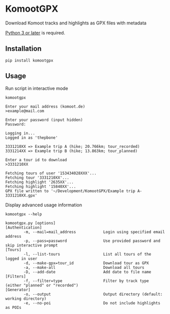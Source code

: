 # KomootGPX
Download Komoot tracks and highlights as GPX files with metadata

[Python 3 or later](https://www.python.org/downloads/) is required.

## Installation

```
pip install komootgpx
```

## Usage

Run script in interactive mode
```
komootgpx
```
```
Enter your mail address (komoot.de)
>example@mail.com

Enter your password (input hidden)
Password:

Logging in...
Logged in as 'thepbone'

3331210XX => Example trip A (hike; 20.766km; tour_recorded)
3331214XX => Example trip B (hike; 13.863km; tour_planned)

Enter a tour id to download
>3331210XX

Fetching tours of user '153434028XXX'...
Fetching tour '3331210XX'...
Fetching highlight '2635XX'...
Fetching highlight '15840XX'...
GPX file written to '~/Development/KomootGPX/Example trip A-3331210XX.gpx'
```

Display advanced usage information
```
komootgpx --help
```
```
komootgpx.py [options]
[Authentication]
        -m, --mail=mail_address            Login using specified email address
        -p, --pass=password                Use provided password and skip interactive prompt
[Tours]
        -l, --list-tours                   List all tours of the logged in user
        -d, --make-gpx=tour_id             Download tour as GPX
        -a, --make-all                     Download all tours
        -D, --add-date                     Add date to file name
[Filters]
        -f, --filter=type                  Filter by track type (either "planned" or "recorded")
[Generator]
        -o, --output                       Output directory (default: working directory)
        -e, --no-poi                       Do not include highlights as POIs
```
